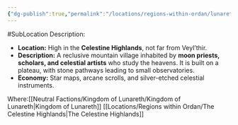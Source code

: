 ```yaml
---
{"dg-publish":true,"permalink":"/locations/regions-within-ordan/lunareth-land/village-of-starhaven/"}
---
```


#SubLocation
Description:
- **Location:** High in the **Celestine Highlands**, not far from Veyl’thir.
- **Description:** A reclusive mountain village inhabited by **moon priests, scholars, and celestial artists** who study the heavens. It is built on a plateau, with stone pathways leading to small observatories.
- **Economy:** Star maps, arcane scrolls, and silver-etched celestial instruments.

Where:[[Neutral Factions/Kingdom of Lunareth/Kingdom of Lunareth\|Kingdom of Lunareth]] [[Locations/Regions within Ordan/The Celestine Highlands\|The Celestine Highlands]]